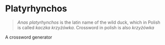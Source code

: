 # Platyrhynchos
>*Anas platyrhynchos* is the latin name of the wild duck, which in Polish is called *kaczka krzyżówka*. Crossword in polish is also *krzyżówka*

A crossword generator
